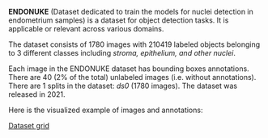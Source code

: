 **ENDONUKE** (Dataset dedicated to train the models for nuclei detection in endometrium samples) is a dataset for object detection tasks. It is applicable or relevant across various domains.

The dataset consists of 1780 images with 210419 labeled objects belonging to 3 different classes including *stroma, epithelium, and other nuclei*.

Each image in the ENDONUKE dataset has bounding boxes annotations. There are 40 (2% of the total) unlabeled images (i.e. without annotations). There are 1 splits in the dataset: *ds0* (1780 images). The dataset was released in 2021.

Here is the visualized example of images and annotations:

[Dataset grid](https://github.com/dataset-ninja/endonuke/raw/main/visualizations/side_annotations_grid.png)